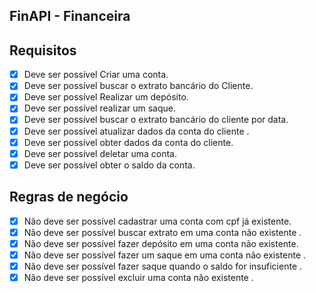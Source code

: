 ## FinAPI - Financeira

## Requisitos

- [x] Deve ser possível Criar uma conta.
- [x] Deve ser possível buscar o extrato bancário do Cliente.
- [x] Deve ser possível Realizar um depósito.
- [x] Deve ser possível realizar um saque.
- [x] Deve ser possível buscar o extrato bancário do cliente por data.
- [x] Deve ser possível atualizar dados da conta do cliente .
- [x] Deve ser possível obter dados da conta do cliente.
- [x] Deve ser possível deletar uma conta.
- [x] Deve ser possível obter o saldo da conta.

## Regras de negócio

- [x] Não deve ser possível cadastrar uma conta com cpf já existente.
- [x] Não deve ser possível buscar extrato em uma conta não existente .
- [x] Não deve ser possível fazer depósito em uma conta não existente.
- [x] Não deve ser possível fazer um saque em uma conta não existente .
- [x] Não deve ser possível fazer saque quando o saldo for insuficiente .
- [x] Não deve ser possível excluir uma conta não existente .